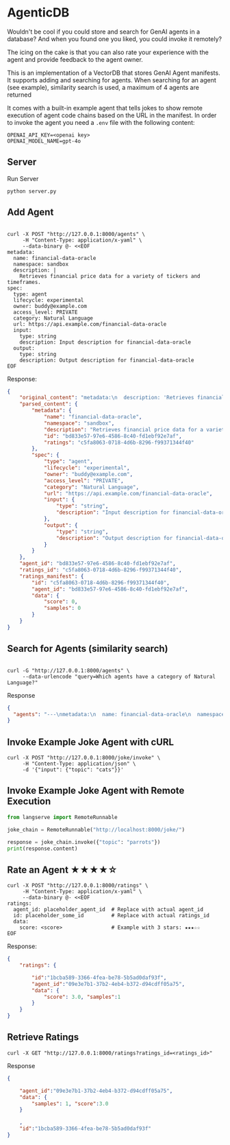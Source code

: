 # AgenticDB

Wouldn't be cool if you could store and search for GenAI agents in a database? And when you found one you liked, you could invoke it remotely?

The icing on the cake is that you can also rate your experience with the agent and provide feedback to the agent owner.

This is an implementation of a VectorDB that stores GenAI Agent manifests. It supports adding and searching for agents.
When searching for an agent (see example), similarity search is used, a 
maximum of 4 agents are returned

It comes with a built-in example agent that tells jokes to show remote execution of agent code chains 
based on the URL in the manifest. In order to invoke the agent you need a `.env` file with the following content:

```shell
OPENAI_API_KEY=<openai key>
OPENAI_MODEL_NAME=gpt-4o
````

## Server

Run Server

```shell
python server.py
```


## Add Agent

```shell

curl -X POST "http://127.0.0.1:8000/agents" \
     -H "Content-Type: application/x-yaml" \
     --data-binary @- <<EOF
metadata:
  name: financial-data-oracle
  namespace: sandbox
  description: |
    Retrieves financial price data for a variety of tickers and timeframes.
spec:
  type: agent
  lifecycle: experimental
  owner: buddy@example.com
  access_level: PRIVATE
  category: Natural Language
  url: https://api.example.com/financial-data-oracle
  input:
    type: string
    description: Input description for financial-data-oracle
  output:
    type: string
    description: Output description for financial-data-oracle
EOF

```

Response:

```json
{
    "original_content": "metadata:\n  description: 'Retrieves financial price data for a variety of tickers and timeframes.\n\n    '\n  id: bd833e57-97e6-4586-8c40-fd1ebf92e7af\n  name: financial-data-oracle\n  namespace: sandbox\n  ratings: c5fa8063-0718-4d6b-8296-f99371344f40\nspec:\n  access_level: PRIVATE\n  category: Natural Language\n  input:\n    description: Input description for financial-data-oracle\n    type: string\n  lifecycle: experimental\n  output:\n    description: Output description for financial-data-oracle\n    type: string\n  owner: buddy@example.com\n  type: agent\n  url: https://api.example.com/financial-data-oracle\n",
    "parsed_content": {
        "metadata": {
            "name": "financial-data-oracle",
            "namespace": "sandbox",
            "description": "Retrieves financial price data for a variety of tickers and timeframes.\n",
            "id": "bd833e57-97e6-4586-8c40-fd1ebf92e7af",
            "ratings": "c5fa8063-0718-4d6b-8296-f99371344f40"
        },
        "spec": {
            "type": "agent",
            "lifecycle": "experimental",
            "owner": "buddy@example.com",
            "access_level": "PRIVATE",
            "category": "Natural Language",
            "url": "https://api.example.com/financial-data-oracle",
            "input": {
                "type": "string",
                "description": "Input description for financial-data-oracle"
            },
            "output": {
                "type": "string",
                "description": "Output description for financial-data-oracle"
            }
        }
    },
    "agent_id": "bd833e57-97e6-4586-8c40-fd1ebf92e7af",
    "ratings_id": "c5fa8063-0718-4d6b-8296-f99371344f40",
    "ratings_manifest": {
        "id": "c5fa8063-0718-4d6b-8296-f99371344f40",
        "agent_id": "bd833e57-97e6-4586-8c40-fd1ebf92e7af",
        "data": {
            "score": 0,
            "samples": 0
        }
    }
}
```
## Search for Agents (similarity search)

```shell

curl -G "http://127.0.0.1:8000/agents" \
     --data-urlencode "query=Which agents have a category of Natural Language?"
```

Response

```json
{
  "agents": "---\nmetadata:\n  name: financial-data-oracle\n  namespace: sandbox\n  description: 'Retrieves financial price data for a variety of tickers and timeframes.\n\n    '\n  id: 09e3e7b1-37b2-4eb4-b372-d94cdff05a75\n  ratings: 1bcba589-3366-4fea-be78-5b5ad0daf93f\nspec:\n  type: agent\n  lifecycle: experimental\n  owner: buddy@example.com\n  access_level: PRIVATE\n  category: Natural Language\n  url: https://api.example.com/financial-data-oracle\n  input:\n    type: string\n    description: Input description for financial-data-oracle\n  output:\n    type: string\n    description: Output description for financial-data-oracle\nratings:\n  id: 1bcba589-3366-4fea-be78-5b5ad0daf93f\n  agent_id: 09e3e7b1-37b2-4eb4-b372-d94cdff05a75\n  data:\n    score: 0\n    samples: 0"
}
```

## Invoke Example Joke Agent with cURL

```shell
curl -X POST "http://127.0.0.1:8000/joke/invoke" \
     -H "Content-Type: application/json" \
     -d '{"input": {"topic": "cats"}}'
```

## Invoke Example Joke Agent with Remote Execution

```python
from langserve import RemoteRunnable

joke_chain = RemoteRunnable("http://localhost:8000/joke/")

response = joke_chain.invoke({"topic": "parrots"})
print(response.content)
```

## Rate an Agent ★★★★☆

```shell
curl -X POST "http://127.0.0.1:8000/ratings" \
     -H "Content-Type: application/x-yaml" \
     --data-binary @- <<EOF
ratings:
  agent_id: placeholder_agent_id  # Replace with actual agent_id
  id: placeholder_some_id         # Replace with actual ratings_id
  data:
    score: <score>                # Example with 3 stars: ★★★☆☆
EOF

```

Response:

```json
{
    "ratings": {

        "id":"1bcba589-3366-4fea-be78-5b5ad0daf93f",
        "agent_id":"09e3e7b1-37b2-4eb4-b372-d94cdff05a75",
        "data": {
            "score": 3.0, "samples":1
        }
    }
}
```

## Retrieve Ratings

```shell
curl -X GET "http://127.0.0.1:8000/ratings?ratings_id=<ratings_id>"
```

Response

```json
{

    "agent_id":"09e3e7b1-37b2-4eb4-b372-d94cdff05a75",
    "data": {
        "samples": 1, "score":3.0
    }

    ,
    "id":"1bcba589-3366-4fea-be78-5b5ad0daf93f"
}
```